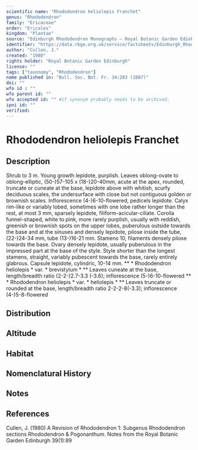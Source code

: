 ```yaml
---
scientific name: "Rhododendron heliolepis Franchet"
genus: "Rhododendron"
family: "Ericaceae"
order: "Ericales"
kingdom: "Plantae"
source: "Edinburgh Rhododendron Monographs – Royal Botanic Garden Edinburgh"
identifier: "https://data.rbge.org.uk/service/factsheets/Edinburgh_Rhododendron_Monographs.xhtml"
author: "Cullen, J."
created: "1980"
rights holder: "Royal Botanic Garden Edinburgh"
license: ""
tags: ["taxonomy", "Rhododendron"]
name published in: "Bull. Soc. Bot. Fr. 34:283 (1887)"
doi: ""
wfo id : ""
wfo parent id: ""
wfo accepted id: "" #if synonym probably needs to be archived.                      
ipni id: ""
verified:
---
```


                       

# Rhododendron heliolepis Franchet

## Description
Shrub to 3 m. Young growth lepidote, purplish. Leaves oblong-ovate to oblong-elliptic, (50-)57-105 x (18-)20-40mm, acute at the apex, rounded, truncate or cuneate at the base, lepidote above with whitish, scurfy deciduous scales, the undersurface with close but not contiguous golden or brownish scales. Inflorescence (4-)6-10-flowered, pedicels lepidote. Calyx rim-like or variably lobed, sometimes with one lobe rather longer than the rest, at most 3 mm, sparsely lepidote, filiform-acicular-ciliate. Corolla funnel-shaped, white to pink, more rarely purplish, usually with reddish, greenish or brownish spots on the upper lobes, puberulous outside towards the base and at the sinuses and densely lepidote, pilose inside the tube, (22-)24-34 mm, tube (13-)16-21 mm. Stamens 10, filaments densely pilose towards the base. Ovary densely lepidote, usually puberulous in the impressed part at the base of the style. Style shorter than the longest stamens, straight, variably pubescent towards the base, rarely entirely glabrous. Capsule lepidote, cylindric, 10-14 mm. ** * Rhododendron heliolepis * var. * brevistylum * ** Leaves cuneate at the base, length/breadth ratio (2-2-)2.7-3.3 (-3.6); inflorescence (5-)6-10-flowered ** * Rhododendron heliolepis * var. * heliolepis * ** Leaves truncate or rounded at the base, length/breadth ratio 2-2-2-8(-3.3); inflorescence (4-)5-8-flowered

## Distribution


## Altitude


## Habitat


## Nomenclatural History

                       
## Notes


## References

Cullen, J. (1980) A Revision of Rhododendron 1: Subgenus Rhododendron sections Rhododendron & Pogonanthum. Notes from the Royal Botanic Garden Edinburgh 39(1):89

